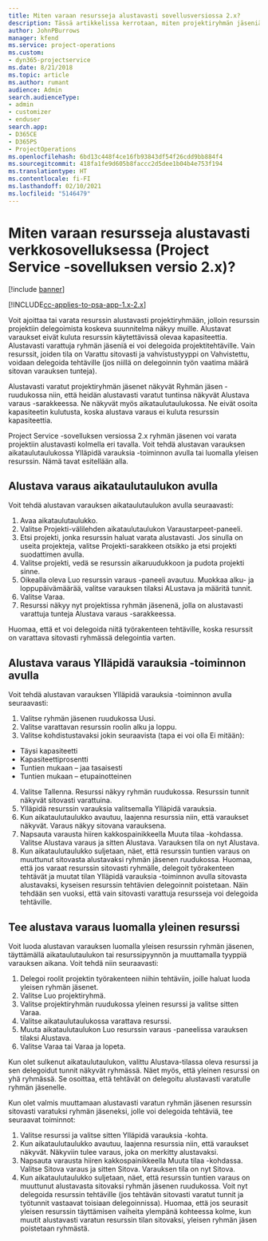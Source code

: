 ```yaml
---
title: Miten varaan resursseja alustavasti sovellusversiossa 2.x?
description: Tässä artikkelissa kerrotaan, miten projektiryhmän jäseniä varataan alustavasti Project Service -sovelluksessa.
author: JohnPBurrows
manager: kfend
ms.service: project-operations
ms.custom:
- dyn365-projectservice
ms.date: 8/21/2018
ms.topic: article
ms.author: rumant
audience: Admin
search.audienceType:
- admin
- customizer
- enduser
search.app:
- D365CE
- D365PS
- ProjectOperations
ms.openlocfilehash: 6bd13c448f4ce16fb93843df54f26cdd9bb884f4
ms.sourcegitcommit: 418fa1fe9d605b8faccc2d5dee1b04b4e753f194
ms.translationtype: HT
ms.contentlocale: fi-FI
ms.lasthandoff: 02/10/2021
ms.locfileid: "5146479"
---
```

# <a name="how-do-i-soft-book-resources-in-the-web-app-project-service-app-v2x"></a>Miten varaan resursseja alustavasti verkkosovelluksessa (Project Service -sovelluksen versio 2.x)?

[!include [banner](../includes/psa-now-project-operations.md)]

[!INCLUDE[cc-applies-to-psa-app-1.x-2.x](../includes/cc-applies-to-psa-app-1x-2x.md)]

Voit ajoittaa tai varata resurssin alustavasti projektiryhmään, jolloin resurssin projektiin delegoimista koskeva suunnitelma näkyy muille. Alustavat varaukset eivät kuluta resurssin käytettävissä olevaa kapasiteettia. Alustavasti varattuja ryhmän jäseniä ei voi delegoida projektitehtäville. Vain resurssit, joiden tila on Varattu sitovasti ja vahvistustyyppi on Vahvistettu, voidaan delegoida tehtäville (jos niillä on delegoinnin työn vaatima määrä sitovan varauksen tunteja).

Alustavasti varatut projektiryhmän jäsenet näkyvät Ryhmän jäsen -ruudukossa niin, että heidän alustavasti varatut tuntinsa näkyvät Alustava varaus -sarakkeessa. Ne näkyvät myös aikataulutaulukossa. Ne eivät osoita kapasiteetin kulutusta, koska alustava varaus ei kuluta resurssin kapasiteettia.

Project Service -sovelluksen versiossa 2.x ryhmän jäsenen voi varata projektiin alustavasti kolmella eri tavalla. Voit tehdä alustavan varauksen aikataulutaulukossa Ylläpidä varauksia -toiminnon avulla tai luomalla yleisen resurssin. Nämä tavat esitellään alla.

## <a name="soft-book-with-the-schedule-board"></a>Alustava varaus aikataulutaulukon avulla

Voit tehdä alustavan varauksen aikataulutaulukon avulla seuraavasti: 
1. Avaa aikataulutaulukko.
2. Valitse Projekti-välilehden aikataulutaulukon Varaustarpeet-paneeli.
3. Etsi projekti, jonka resurssin haluat varata alustavasti. Jos sinulla on useita projekteja, valitse Projekti-sarakkeen otsikko ja etsi projekti suodattimen avulla.
4. Valitse projekti, vedä se resurssin aikaruudukkoon ja pudota projekti sinne.
5. Oikealla oleva Luo resurssin varaus -paneeli avautuu. Muokkaa alku- ja loppupäivämäärää, valitse varauksen tilaksi ALustava ja määritä tunnit. 
6. Valitse Varaa.
7. Resurssi näkyy nyt projektissa ryhmän jäsenenä, jolla on alustavasti varattuja tunteja Alustava varaus -sarakkeessa.

Huomaa, että et voi delegoida niitä työrakenteen tehtäville, koska resurssit on varattava sitovasti ryhmässä delegointia varten.

## <a name="soft-book-using-the-maintain-bookings-feature"></a>Alustava varaus Ylläpidä varauksia -toiminnon avulla

Voit tehdä alustavan varauksen Ylläpidä varauksia -toiminnon avulla seuraavasti:
1. Valitse ryhmän jäsenen ruudukossa Uusi.
2. Valitse varattavan resurssin roolin alku ja loppu.
3. Valitse kohdistustavaksi jokin seuraavista (tapa ei voi olla Ei mitään):
- Täysi kapasiteetti
- Kapasiteettiprosentti
- Tuntien mukaan – jaa tasaisesti
- Tuntien mukaan – etupainotteinen
4. Valitse Tallenna. Resurssi näkyy ryhmän ruudukossa. Resurssin tunnit näkyvät sitovasti varattuina.
5. Ylläpidä resurssin varauksia valitsemalla Ylläpidä varauksia.
6. Kun aikataulutaulukko avautuu, laajenna resurssia niin, että varaukset näkyvät. Varaus näkyy sitovana varauksena.
7. Napsauta varausta hiiren kakkospainikkeella Muuta tilaa -kohdassa. Valitse Alustava varaus ja sitten Alustava. Varauksen tila on nyt Alustava.
8. Kun aikataulutaulukko suljetaan, näet, että resurssin tuntien varaus on muuttunut sitovasta alustavaksi ryhmän jäsenen ruudukossa.
Huomaa, että jos varaat resurssin sitovasti ryhmälle, delegoit työrakenteen tehtävät ja muutat tilan Ylläpidä varauksia -toiminnon avulla sitovasta alustavaksi, kyseisen resurssin tehtävien delegoinnit poistetaan. Näin tehdään sen vuoksi, että vain sitovasti varattuja resursseja voi delegoida tehtäville.

## <a name="soft-book-by-creating-a-generic-resource"></a>Tee alustava varaus luomalla yleinen resurssi

Voit luoda alustavan varauksen luomalla yleisen resurssin ryhmän jäsenen, täyttämällä aikataulutaulukon tai resurssipyynnön ja muuttamalla tyyppiä varauksen aikana.
Voit tehdä niin seuraavasti:

1. Delegoi roolit projektin työrakenteen niihin tehtäviin, joille haluat luoda yleisen ryhmän jäsenet.
2. Valitse Luo projektiryhmä.
3. Valitse projektiryhmän ruudukossa yleinen resurssi ja valitse sitten Varaa.
4. Valitse aikataulutaulukossa varattava resurssi.
5. Muuta aikataulutaulukon Luo resurssin varaus -paneelissa varauksen tilaksi Alustava.
6. Valitse Varaa tai Varaa ja lopeta.

Kun olet sulkenut aikataulutaulukon, valittu Alustava-tilassa oleva resurssi ja sen delegoidut tunnit näkyvät ryhmässä. Näet myös, että yleinen resurssi on yhä ryhmässä. Se osoittaa, että tehtävät on delegoitu alustavasti varatulle ryhmän jäsenelle.

Kun olet valmis muuttamaan alustavasti varatun ryhmän jäsenen resurssin sitovasti varatuksi ryhmän jäseneksi, jolle voi delegoida tehtäviä, tee seuraavat toiminnot:

1. Valitse resurssi ja valitse sitten Ylläpidä varauksia -kohta.
2. Kun aikataulutaulukko avautuu, laajenna resurssia niin, että varaukset näkyvät. Näkyviin tulee varaus, joka on merkitty alustavaksi.
3. Napsauta varausta hiiren kakkospainikkeella Muuta tilaa -kohdassa. Valitse Sitova varaus ja sitten Sitova. Varauksen tila on nyt Sitova.
4. Kun aikataulutaulukko suljetaan, näet, että resurssin tuntien varaus on muuttunut alustavasta sitovaksi ryhmän jäsenen ruudukossa. Voit nyt delegoida resurssin tehtäville (jos tehtävän sitovasti varatut tunnit ja työtunnit vastaavat toisiaan delegoinnissa). Huomaa, että jos seurasit yleisen resurssin täyttämisen vaiheita ylempänä kohteessa kolme, kun muutit alustavasti varatun resurssin tilan sitovaksi, yleisen ryhmän jäsen poistetaan ryhmästä.
